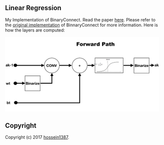## Linear Regression

My Implementation of BinaryConnect. Read the paper [here](https://arxiv.org/abs/1511.00363).
Please refer to the [original implementation](https://github.com/MatthieuCourbariaux/BinaryConnect) of BinnaryConnect for more information.
Here is how the layers are computed:

<img src="https://github.com/hossein1387/MLExperiments/blob/mnist/Figs/binnect_ak.png" width="700" />

## Copyright

Copyright (c) 2017 [hossein1387](http://hossein1387.github.io/).



